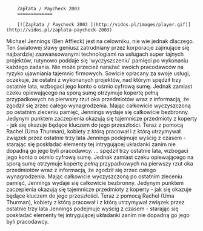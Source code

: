 
        Zapłata / Paycheck 2003 
        =============
        
        [![Zapłata / Paycheck 2003 ](http://vidos.pl/images/player.gif)](http://vidos.pl/zaplata-paycheck-2003)
        
        
 Michael Jennings (Ben Affleck) jest na celowniku, nie wie jednak dlaczego. Ten światowej sławy geniusz zatrudniany przez korporacje zajmujące się najbardziej zaawansowanymi technologiami na usługach super tajnych projektów, rutynowo poddaje się 'wyczyszczeniu' pamięci po wykonaniu każdego zadania. Nie może przecież narażać swoich pracodawców na ryzyko ujawniania tajemnic firmowych. Sowicie opłacany za swoje usługi, oczekuje, że ostatni z wykonanych projektów, nad którym spędził trzy ostatnie lata, wzbogaci jego konto o ośmio cyfrową sumę. Jednak zamiast czeku opiewającego na sporą sumę otrzymuje kopertę pełną przypadkowych na pierwszy rzut oka przedmiotów wraz z informacją, że zgodził się zrzec całego wynagrodzenia. Mając całkowicie wyczyszczoną po ostatnim zleceniu pamięć, Jennings wydaje się całkowicie bezbronny. Jedynym punktem zaczepienia okazują się tajemnicze przedmioty z koperty - jak się okazuje będące kluczem do jego przeszłości. Teraz z pomocą Rachel (Uma Thurman), kobiety z którą pracował i z którą utrzymywał związek przez ostatnie trzy lata Jennings podejmuje wyścig z czasem - starając się poskładać elementy tej intrygującej układanki zanim nie dopadną go jego byli pracodawcy.  ... spędził trzy ostatnie lata, wzbogaci jego konto o ośmio cyfrową sumę. Jednak zamiast czeku opiewającego na sporą sumę otrzymuje kopertę pełną przypadkowych na pierwszy rzut oka przedmiotów wraz z informacją, że zgodził się zrzec całego wynagrodzenia. Mając całkowicie wyczyszczoną po ostatnim zleceniu pamięć, Jennings wydaje się całkowicie bezbronny. Jedynym punktem zaczepienia okazują się tajemnicze przedmioty z koperty - jak się okazuje będące kluczem do jego przeszłości. Teraz z pomocą Rachel (Uma Thurman), kobiety z którą pracował i z którą utrzymywał związek przez ostatnie trzy lata Jennings podejmuje wyścig z czasem - starając się poskładać elementy tej intrygującej układanki zanim nie dopadną go jego byli pracodawcy.
    